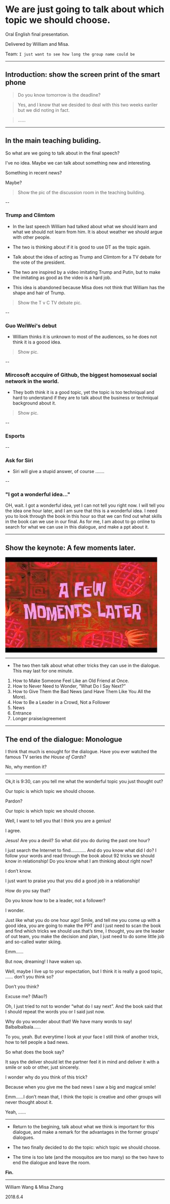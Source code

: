 # We are just going to talk about which topic we should choose.

Oral English final presentation.

Delivered by William and Misa.

Team: `I just want to see how long the group name could be`

---

## Introduction: show the screen print of the smart phone

> Do you know tomorrow is the deadline?

> Yes, and I know that we desided to deal with this two weeks eariler but we did noting in fact.

> ......

---

## In the main teaching buliding.

So what are we going to talk about in the final speech?

I've no idea. Maybe we can talk about something new and interesting.

Something in recent news?

Maybe?

> Show the pic of the discussion room in the teaching building.

--

### Trump and Climtom

* In the last speech William had talked about what we should learn and what we should not learn from him. It is about weather we should argue with other people.

* The two is thinking about if it is good to use DT as the topic again.

* Talk about the idea of acting as Trump and Climtom for a TV debate for the vote of the president.

* The two are inspired by a video imitating Trump and Putin, but to make the imitating as good as the video is a hard job.

* This idea is abandoned because Misa does not think that William has the shape and hair of Trump.

> Show the T v C TV debate pic. 

--

### Guo WeiWei's debut

* William thinks it is unknown to most of the audiences, so he does not think it is a goood idea.

> Show pic.

--

### Mircosoft accquire of Github, the biggest homosexual social network in the world.

* They both think it is a good topic, yet the topic is too techniqual and hard to understand if they are to talk about the business or techniqual background about it.

> Show pic.

--

### Esports

--

### Ask for Siri

* Siri will give a stupid answer, of course .......

--

### "I got a wonderful idea..."

OH, wait. I got a wonderful idea, yet I can not tell you right now. I will tell you the idea one hour later, and I am sure that this is a wonderful idea. I need you to look through the book in this hour so that we can find out what skills in the book can we use in our final. As for me, I am about to go online to search for what we can use in this dialogue, and make a ppt about it.

---

## Show the keynote: A few moments later.

![aml.jpg](aml.jpg)

---

* The two then talk about what other tricks they can use in the dialogue. This may last for one minute.

1. How to Make Someone Feel Like an Old Friend at Once.
1. How to Never Need to Wonder, “What Do I Say Next?”
1. How to Give Them the Bad News (and Have Them Like You All the More).
1. How to Be a Leader in a Crowd, Not a Follower   
1. News
1. Entrance
1. Longer praise/agreement



---

## The end of the dialogue: Monologue

I think that much is enought for the dialogue. Have you ever watched the famous TV series *the House of Cards*?

No, why mention it?

***

Ok,it is 9:30, can you tell me what the wonderful topic you just thought out?

Our topic is which topic we should choose.

Pardon?

Our topic is which topic we should choose.

Well, I want to tell you that I think you are a genius!

I agree.

Jesus! Are you a devil? So what did you do during the past one hour?

I just search the Internet to find………… And do you know what did I do? I follow your words and read through the book about 92 tricks we should know in relationship! Do you know what I am thinking about right now?

I don’t know.

I just want to praise you that you did a good job in a relationship!

How do you say that?

Do you know how to be a leader, not a follower?

I wonder.

Just like what you do one hour ago! Smile, and tell me you come up with a good idea, you are going to make the PPT and I just need to scan the book and find which tricks we should use.that’s time, I thought, you are the leader of out team, you make the decision and plan, I just need to do some little job and so-called water skiing.

Emm……

But now, dreaming! I have waken up.

Well, maybe I live up to your expectation, but I think it is really a good topic, ...... don’t you think so? 

Don’t you think?

Excuse me? (Miao?)

Oh, I just tried to not to wonder “what do I say next”. And the book said that I should repeat the words you or I said just now.

Why do you wonder about that! We have many words to say! Balbalbalbala……

To you, yeah. But everytime I look at your face I still think of another trick, how to tell people a bad news.

So what does the book say?

It says the deliver should let the partner feel it in mind and deliver it with a smile or sob or other, just sincerely.

I wonder why do you think of this trick?

Because when you give me the bad news I saw a big and magical smile!

Emm……I don’t mean that, I think the topic is creative and other groups will never thought about it.

Yeah, ......

***

<!-- 拍这洗头水广告的时候，其实我是拒绝的。因为，你不能让我拍，我就马上去拍，第一我要试一下，因为我不愿意拍完了以后再加一些特技上去，头发“咣”一下，很亮、很柔，这样观众出来一定会骂我，根本没有这样的头发，就证明上面那个是假的。后来我也经过证实他们确实是中药的，我用了大概一个月左右，感觉还不错，后来我在拍的时候也要求他们不要加特技，因为我要让观众看到，我用完之后是这个样子，你们用完之后也会是这个样子！ -->

* Return to the begining, talk about what we think is important for this dialogue, and make a remark for the advantages in the former groups' dialogues.

* The two finally decided to do the topic: which topic we should choose.

* The time is too late (and the mosquitos are too many) so the two have to end the dialogue and leave the room.

**Fin.**

---

William Wang & Misa Zhang

2018.6.4